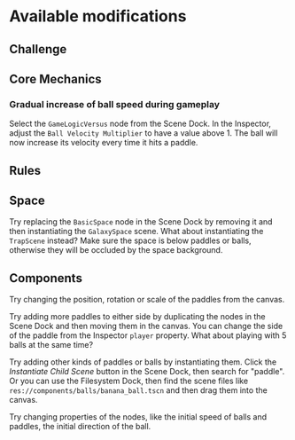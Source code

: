 # Available modifications

## Challenge

## Core Mechanics

### Gradual increase of ball speed during gameplay

Select the `GameLogicVersus` node from the Scene Dock. In the Inspector,
adjust the `Ball Velocity Multiplier` to have a value above 1. The ball will
now increase its velocity every time it hits a paddle.

## Rules

## Space

Try replacing the `BasicSpace` node in the Scene Dock by removing it
and then instantiating the `GalaxySpace` scene. What about
instantiating the `TrapScene` instead? Make sure the space is below
paddles or balls, otherwise they will be occluded by the space
background.

## Components

Try changing the position, rotation or scale of the paddles from the
canvas.

Try adding more paddles to either side by duplicating the nodes in the
Scene Dock and then moving them in the canvas. You can change the side
of the paddle from the Inspector `player` property. What about playing with
5 balls at the same time?

Try adding other kinds of paddles or balls by instantiating
them. Click the *Instantiate Child Scene* button in the Scene Dock,
then search for "paddle". Or you can use the Filesystem Dock, then
find the scene files like `res://components/balls/banana_ball.tscn`
and then drag them into the canvas.


Try changing properties of the nodes, like the initial speed of balls
and paddles, the initial direction of the ball.
